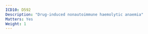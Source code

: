 ```yaml
---
ICD10: D592
Description: "Drug-induced nonautoimmune haemolytic anaemia"
Matters: Yes
Weight: 1
---
```


